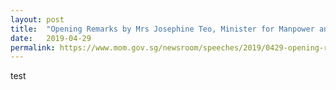 ```yaml
---
layout: post
title:  "Opening Remarks by Mrs Josephine Teo, Minister for Manpower and Second Minister for Home Affairs at the Singapore Conference on the Future of Work"
date:   2019-04-29
permalink: https://www.mom.gov.sg/newsroom/speeches/2019/0429-opening-remarks-by-minister-josephine-teo-at-the-singapore-conference-on-the-future-of-work
---
```

test
